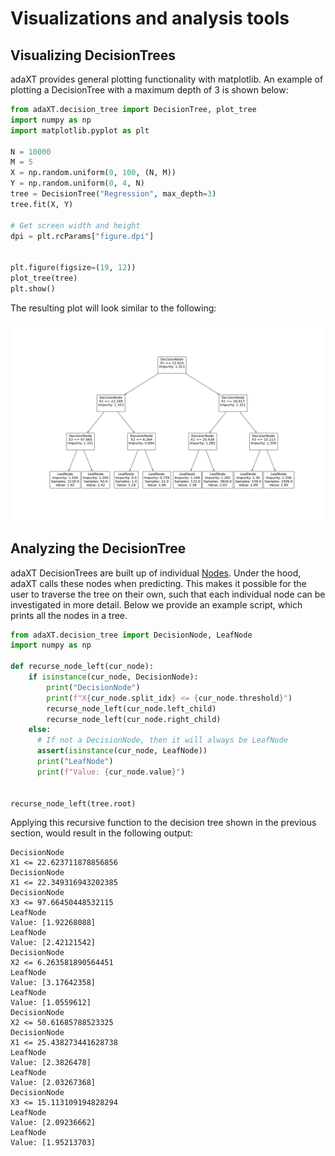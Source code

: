 # Visualizations and analysis tools

## Visualizing DecisionTrees

adaXT provides general plotting functionality with matplotlib. An example of
plotting a DecisionTree with a maximum depth of 3 is shown below:

```python
from adaXT.decision_tree import DecisionTree, plot_tree
import numpy as np
import matplotlib.pyplot as plt

N = 10000
M = 5
X = np.random.uniform(0, 100, (N, M))
Y = np.random.uniform(0, 4, N)
tree = DecisionTree("Regression", max_depth=3)
tree.fit(X, Y)

# Get screen width and height
dpi = plt.rcParams["figure.dpi"]


plt.figure(figsize=(19, 12))
plot_tree(tree)
plt.show()
```

The resulting plot will look similar to the following:

![Plot of DecisionTree](../assets/figures/DecisionTreePlot.png)

## Analyzing the DecisionTree

adaXT DecisionTrees are built up of individual [Nodes](../api_docs/Nodes.md).
Under the hood, adaXT calls these nodes when predicting. This makes it possible
for the user to traverse the tree on their own, such that each individual
node can be investigated in more detail. Below we provide an example script,
which prints all the nodes in a tree.

```python
from adaXT.decision_tree import DecisionNode, LeafNode
import numpy as np

def recurse_node_left(cur_node):
    if isinstance(cur_node, DecisionNode):
        print("DecisionNode")
        print(f"X{cur_node.split_idx} <= {cur_node.threshold}")
        recurse_node_left(cur_node.left_child)
        recurse_node_left(cur_node.right_child)
    else:
      # If not a DecisionNode, then it will always be LeafNode
      assert(isinstance(cur_node, LeafNode)) 
      print("LeafNode")
      print(f"Value: {cur_node.value}")


recurse_node_left(tree.root)
```

Applying this recursive function to the decision tree shown in the previous
section, would result in the following output:

```verbatim
DecisionNode
X1 <= 22.623711878856856
DecisionNode
X1 <= 22.349316943202385
DecisionNode
X3 <= 97.66450448532115
LeafNode
Value: [1.92268088]
LeafNode
Value: [2.42121542]
DecisionNode
X2 <= 6.263581890564451
LeafNode
Value: [3.17642358]
LeafNode
Value: [1.0559612]
DecisionNode
X2 <= 50.61685788523325
DecisionNode
X1 <= 25.438273441628738
LeafNode
Value: [2.3826478]
LeafNode
Value: [2.03267368]
DecisionNode
X3 <= 15.113109194828294
LeafNode
Value: [2.09236662]
LeafNode
Value: [1.95213703]
```
